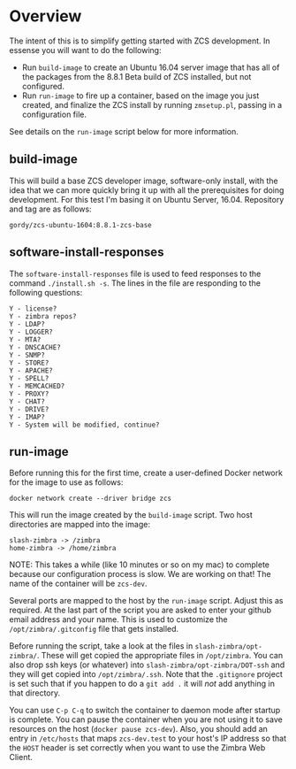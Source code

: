 # Overview

The intent of this is to simplify getting started with ZCS development. In essense you will want to do the following:

* Run `build-image` to create an Ubuntu 16.04 server image that has all of the packages from the 8.8.1 Beta build of ZCS installed, but not configured.
* Run `run-image` to fire up a container, based on the image you just created, and finalize the ZCS install by running `zmsetup.pl`, passing in a configuration file.

See details on the `run-image` script below for more information.



## build-image

This will build a base ZCS developer image, software-only install, with the idea that we
can more quickly bring it up with all the prerequisites for doing development.
For this test I'm basing it on Ubuntu Server, 16.04.
Repository and tag are as follows:

    gordy/zcs-ubuntu-1604:8.8.1-zcs-base 

## software-install-responses

The `software-install-responses` file is used to feed responses to the command 
`./install.sh -s`.  The lines in the file are responding to the following
questions:

    Y - license?
    Y - zimbra repos?
    Y - LDAP?
    Y - LOGGER?
    Y - MTA?
    Y - DNSCACHE?
    Y - SNMP?
    Y - STORE?
    Y - APACHE?
    Y - SPELL?
    Y - MEMCACHED?
    Y - PROXY?
    Y - CHAT?
    Y - DRIVE?
    Y - IMAP?
    Y - System will be modified, continue?

## run-image

Before running this for the first time, create a user-defined Docker network for the image to use as follows:

	docker network create --driver bridge zcs

This will run the image created by the `build-image` script.  Two host directories are 
mapped into the image:

    slash-zimbra -> /zimbra
    home-zimbra -> /home/zimbra


NOTE: This takes a while (like 10 minutes or so on my mac) to complete because our configuration
process is slow.  We are working on that!  The name of the container will be `zcs-dev`.

Several ports are mapped to the host by the `run-image` script. Adjust this as required.
At the last part of the script you are asked to enter your github email address and your name.
This is used to customize the `/opt/zimbra/.gitconfig` file that gets installed.

Before running the script, take a look at the files in `slash-zimbra/opt-zimbra/`.  These
will get copied the appropriate files in `/opt/zimbra`.  You can also drop ssh keys
(or whatever) into `slash-zimbra/opt-zimbra/DOT-ssh` and they will get copied into
`/opt/zimbra/.ssh`. Note that the `.gitignore` project is set such that if you 
happen to do a `git add .` it will _not_ add anything in that directory.

You can use `C-p C-q` to switch the container to daemon mode after startup is complete.
You can pause the container when you are not using it to save resources on the host (`docker pause zcs-dev`).
Also, you should add an entry in `/etc/hosts` that maps `zcs-dev.test` to your host's IP address
so that the `HOST` header is set correctly when you want to use the Zimbra Web Client.


